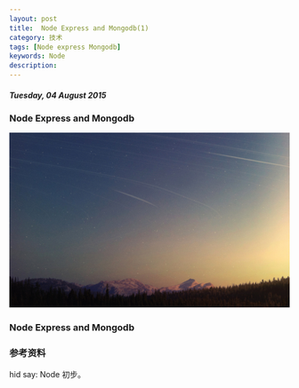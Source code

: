 ```yaml
---
layout: post
title:  Node Express and Mongodb(1)
category: 技术
tags: [Node express Mongodb]
keywords: Node
description:
---
```


##### Tuesday, 04 August 2015

### Node Express and Mongodb

![清晨](/../../assets/img/tech/2015/elementary_office_20.jpg)

### Node Express and Mongodb

### 参考资料

hid say: Node 初步。




